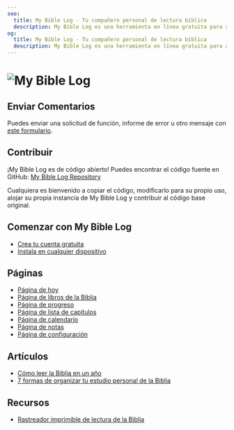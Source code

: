 ```yaml
---
seo:
  title: My Bible Log - Tu compañero personal de lectura bíblica
  description: My Bible Log es una herramienta en línea gratuita para ayudarte a rastrear y organizar tu viaje de lectura bíblica
og:
  title: My Bible Log - Tu compañero personal de lectura bíblica
  description: My Bible Log es una herramienta en línea gratuita para ayudarte a rastrear y organizar tu viaje de lectura bíblica
---
```


<h1>
  <img src="/share.jpg" alt="My Bible Log">
</h1>

## Enviar Comentarios

Puedes enviar una solicitud de función, informe de error u otro mensaje con [este formulario](/es/feedback).

## Contribuir

¡My Bible Log es de código abierto! Puedes encontrar el código fuente en GitHub: [My Bible Log Repository](https://github.com/mybiblelog/mybiblelog-nuxt)

Cualquiera es bienvenido a copiar el código, modificarlo para su propio uso, alojar su propia instancia de My Bible Log y contribuir al código base original.

## Comenzar con My Bible Log

* [Crea tu cuenta gratuita](/es/about/page-features--login)
* [Instala en cualquier dispositivo](/es/about/page-features--install)

## Páginas

* [Página de hoy](/es/about/page-features--today)
* [Página de libros de la Biblia](/es/about/page-features--bible-books)
* [Página de progreso](/es/about/page-features--progress)
* [Página de lista de capítulos](/es/about/page-features--chapter-checklist)
* [Página de calendario](/es/about/page-features--calendar)
* [Página de notas](/es/about/page-features--notes)
* [Página de configuración](/es/about/page-features--settings)

## Artículos

* [Cómo leer la Biblia en un año](/es/about/how-to--read-the-bible-in-a-year)
* [7 formas de organizar tu estudio personal de la Biblia](/es/about/how-to--organize-your-personal-bible-study)

<!--
* [Cómo leer el Nuevo Testamento en 90 días](/es/about/how-to--read-the-new-testament-in-90-days)
* [Cómo construir un hábito fuerte de lectura bíblica](/es/about/how-to--build-a-strong-bible-reading-habit)
-->

## Recursos

* [Rastreador imprimible de lectura de la Biblia](/es/resources/printable-bible-reading-tracker)
